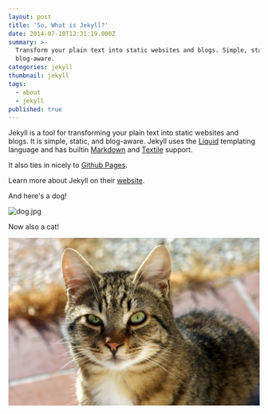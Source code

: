 ```yaml
---
layout: post
title: 'So, What is Jekyll?'
date: 2014-07-10T12:31:19.000Z
summary: >-
  Transform your plain text into static websites and blogs. Simple, static, and
  blog-aware.
categories: jekyll
thumbnail: jekyll
tags:
  - about
  - jekyll
published: true
---
```


Jekyll is a tool for transforming your plain text into static websites and
blogs. It is simple, static, and blog-aware. Jekyll uses the
[Liquid](http://docs.shopify.com/themes/liquid-basics) templating
language and has builtin [Markdown](http://daringfireball.net/projects/markdown/)
and [Textile](http://en.wikipedia.org/wiki/Textile_(markup_language)) support.

It also ties in nicely to [Github Pages](https://pages.github.com/).

Learn more about Jekyll on their [website](http://jekyllrb.com/).

And here's a dog!


![dog.jpg]({{site.baseurl}}/images/dog.jpg)

Now also a cat!

![cat.jpg]({{site.baseurl}}/images/cat.jpg)



